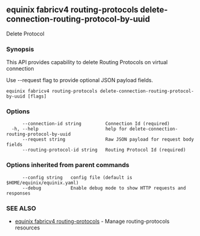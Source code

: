 ## equinix fabricv4 routing-protocols delete-connection-routing-protocol-by-uuid

Delete Protocol

### Synopsis

This API provides capability to delete Routing Protocols on virtual connection

Use --request flag to provide optional JSON payload fields.

```
equinix fabricv4 routing-protocols delete-connection-routing-protocol-by-uuid [flags]
```

### Options

```
      --connection-id string         Connection Id (required)
  -h, --help                         help for delete-connection-routing-protocol-by-uuid
      --request string               Raw JSON payload for request body fields
      --routing-protocol-id string   Routing Protocol Id (required)
```

### Options inherited from parent commands

```
      --config string   config file (default is $HOME/equinix/equinix.yaml)
      --debug           Enable debug mode to show HTTP requests and responses
```

### SEE ALSO

* [equinix fabricv4 routing-protocols](equinix_fabricv4_routing-protocols.md)	 - Manage routing-protocols resources

